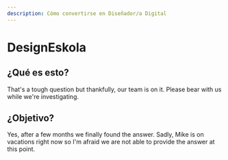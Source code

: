 ```yaml
---
description: Cómo convertirse en Diseñador/a Digital
---
```


# DesignEskola

## ¿Qué es esto?

That's a tough question but thankfully, our team is on it. Please bear with us while we're investigating.

## ¿Objetivo?

Yes, after a few months we finally found the answer. Sadly, Mike is on vacations right now so I'm afraid we are not able to provide the answer at this point.




